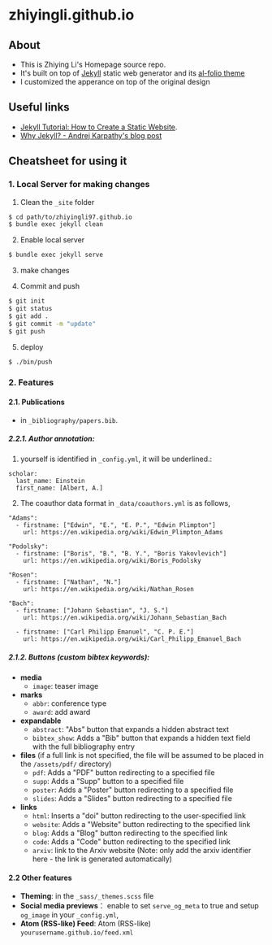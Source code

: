 # zhiyingli.github.io

## About
- This is Zhiying Li's Homepage source repo.
- It's built on top of [Jekyll](https://jekyllrb.com/) static web generator and
its [al-folio theme](https://github.com/alshedivat/al-folio)
- I customized the apperance on top of the original design



## Useful links
- [Jekyll Tutorial: How to Create a Static Website](https://www.taniarascia.com/make-a-static-website-with-jekyll/).
- [Why Jekyll? - Andrej Karpathy's blog post](https://karpathy.github.io/2014/07/01/switching-to-jekyll/)


## Cheatsheet for using it

### 1. Local Server for making changes

1. Clean the `_site` folder
```bash
$ cd path/to/zhiyingli97.github.io
$ bundle exec jekyll clean
```

2. Enable local server
```bash
$ bundle exec jekyll serve
```

3. make changes

4. Commit and push
```bash
$ git init
$ git status
$ git add .
$ git commit -m "update"
$ git push
```

5. deploy
```bash
$ ./bin/push
```

### 2. Features

#### 2.1. Publications
* in  `_bibliography/papers.bib`.

##### 2.2.1. Author annotation:

1. yourself is identified  in `_config.yml`, it will be underlined.:
  ```
  scholar:
    last_name: Einstein
    first_name: [Albert, A.]
  ```

2. The coauthor data format in `_data/coauthors.yml` is as follows,
  ```
  "Adams":
    - firstname: ["Edwin", "E.", "E. P.", "Edwin Plimpton"]
      url: https://en.wikipedia.org/wiki/Edwin_Plimpton_Adams

  "Podolsky":
    - firstname: ["Boris", "B.", "B. Y.", "Boris Yakovlevich"]
      url: https://en.wikipedia.org/wiki/Boris_Podolsky

  "Rosen":
    - firstname: ["Nathan", "N."]
      url: https://en.wikipedia.org/wiki/Nathan_Rosen

  "Bach":
    - firstname: ["Johann Sebastian", "J. S."]
      url: https://en.wikipedia.org/wiki/Johann_Sebastian_Bach

    - firstname: ["Carl Philipp Emanuel", "C. P. E."]
      url: https://en.wikipedia.org/wiki/Carl_Philipp_Emanuel_Bach
  ```


#####  2.1.2. Buttons (custom bibtex keywords):

- **media**
  - `image`: teaser image
- **marks**
  - `abbr`: conference type
  - `award`: add award
- **expandable**
  - `abstract`: "Abs" button that expands a hidden abstract text
  - `bibtex_show`: Adds a "Bib" button that expands a hidden text field with the full bibliography entry
- **files** (if a full link is not specified, the file will be assumed to be placed in the ``/assets/pdf/`` directory)
  - `pdf`: Adds a "PDF" button redirecting to a specified file
  - `supp`: Adds a "Supp" button to a specified file
  - `poster`: Adds a "Poster" button redirecting to a specified file
  - `slides`: Adds a "Slides" button redirecting to a specified file
- **links**
  - `html`: Inserts a "doi" button redirecting to the user-specified link
  - `website`: Adds a "Website" button redirecting to the specified link
  - `blog`: Adds a "Blog" button redirecting to the specified link
  - `code`: Adds a "Code" button redirecting to the specified link
  - `arxiv`: link to the Arxiv website (Note: only add the arxiv identifier here - the link is generated automatically)


#### 2.2 Other features

* **Theming**: in the `_sass/_themes.scss` file
* **Social media previews**： enable to set `serve_og_meta` to true and setup `og_image` in your `_config.yml`, 
* **Atom (RSS-like) Feed**: Atom (RSS-like) `yourusername.github.io/feed.xml`
